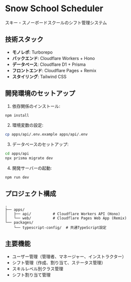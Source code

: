 # Snow School Scheduler

スキー・スノーボードスクールのシフト管理システム

## 技術スタック

- **モノレポ**: Turborepo
- **バックエンド**: Cloudflare Workers + Hono
- **データベース**: Cloudflare D1 + Prisma
- **フロントエンド**: Cloudflare Pages + Remix
- **スタイリング**: Tailwind CSS

## 開発環境のセットアップ

1. 依存関係のインストール:
```bash
npm install
```

2. 環境変数の設定:
```bash
cp apps/api/.env.example apps/api/.env
```

3. データベースのセットアップ:
```bash
cd apps/api
npx prisma migrate dev
```

4. 開発サーバーの起動:
```bash
npm run dev
```

## プロジェクト構成

```
.
├── apps/
│   ├── api/          # Cloudflare Workers API (Hono)
│   └── web/          # Cloudflare Pages Web App (Remix)
└── packages/
    └── typescript-config/  # 共通TypeScript設定
```

## 主要機能

- ユーザー管理（管理者、マネージャー、インストラクター）
- シフト管理（作成、割り当て、ステータス管理）
- スキルレベル別クラス管理
- シフト割り当て管理